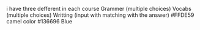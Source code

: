 i have three defferent in each course
Grammer (multiple choices)
Vocabs (multiple choices)
Writting (input with matching with the answer)
#FFDE59 camel color
#136696 Blue